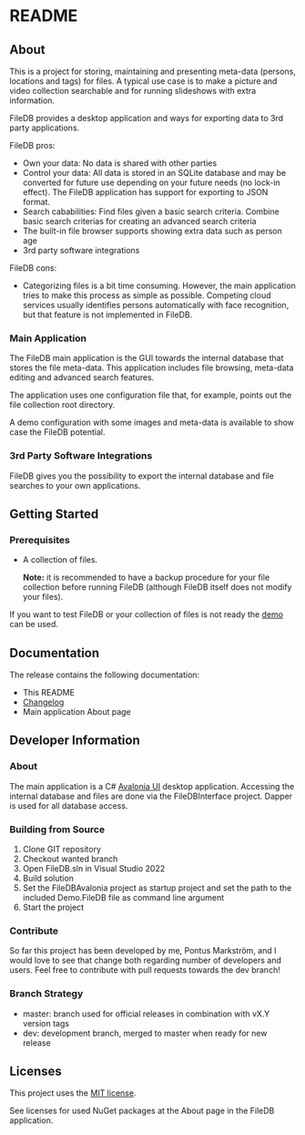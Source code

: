 # README

## About

This is a project for storing, maintaining and presenting meta-data (persons, locations and tags) for files. A typical use case is to make a picture and video collection searchable and for running slideshows with extra information.

FileDB provides a desktop application and ways for exporting data to 3rd party applications.

FileDB pros:

* Own your data: No data is shared with other parties
* Control your data: All data is stored in an SQLite database and may be converted for future use depending on your future needs (no lock-in effect). The FileDB application has support for exporting to JSON format.
* Search cababilities: Find files given a basic search criteria. Combine basic search criterias for creating an advanced search criteria
* The built-in file browser supports showing extra data such as person age
* 3rd party software integrations

FileDB cons:

* Categorizing files is a bit time consuming. However, the main application tries to make this process as simple as possible. Competing cloud services usually identifies persons automatically with face recognition, but that feature is not implemented in FileDB.

### Main Application

The FileDB main application is the GUI towards the internal database that stores the file meta-data. This application includes file browsing, meta-data editing and advanced search features.

The application uses one configuration file that, for example, points out the file collection root directory.

A demo configuration with some images and meta-data is available to show case the FileDB potential.

### 3rd Party Software Integrations

FileDB gives you the possibility to export the internal database and file searches to your own applications.

## Getting Started

### Prerequisites

* A collection of files.

  **Note:** it is recommended to have a backup procedure for your file collection before running FileDB (although FileDB itself does not modify your files).

If you want to test FileDB or your collection of files is not ready the [demo](https://github.com/ponmar/filedb2_demo/) can be used.

## Documentation

The release contains the following documentation:

* This README
* [Changelog](CHANGES.txt)
* Main application About page

## Developer Information

### About

The main application is a C# [Avalonia UI](https://avaloniaui.net/) desktop application. Accessing the internal database and files are done via the FileDBInterface project. Dapper is used for all database access.

### Building from Source

1. Clone GIT repository
2. Checkout wanted branch
3. Open FileDB.sln in Visual Studio 2022
4. Build solution
5. Set the FileDBAvalonia project as startup project and set the path to the included Demo.FileDB file as command line argument
6. Start the project

### Contribute

So far this project has been developed by me, Pontus Markström, and I would love to see that change both regarding number of developers and users. Feel free to contribute with pull requests towards the dev branch!

### Branch Strategy

* master: branch used for official releases in combination with vX.Y version tags
* dev: development branch, merged to master when ready for new release

## Licenses

This project uses the [MIT license](LICENSE.txt).

See licenses for used NuGet packages at the About page in the FileDB application.
